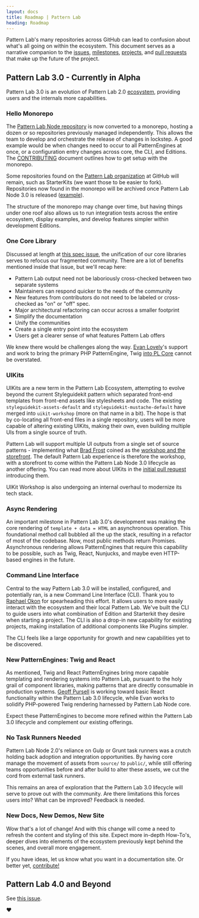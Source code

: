 ```yaml
---
layout: docs
title: Roadmap | Pattern Lab
heading: Roadmap
---
```


Pattern Lab's many repositories across GitHub can lead to confusion about what's all going on within the ecosystem. This document serves as a narrative companion to the [issues](https://github.com/pattern-lab/patternlab-node/issues), [milestones](https://github.com/pattern-lab/patternlab-node/milestones), [projects](https://github.com/pattern-lab/patternlab-node/projects), and [pull requests](https://github.com/pattern-lab/patternlab-node/pulls) that make up the future of the project.

## Pattern Lab 3.0 - Currently in Alpha

Pattern Lab 3.0 is an evolution of Pattern Lab 2.0 [ecosystem](/docs/advanced-ecosystem-overview.html), providing users and the internals more capabilities.

### Hello Monorepo

The [Pattern Lab Node repository](https://github.com/pattern-lab/patternlab-node) is now converted to a monorepo, hosting a dozen or so repositories previously managed independently. This allows the team to develop and orchestrate the release of changes in lockstep. A good example would be when changes need to occur to all PatternEngines at once, or a configuration entry changes across core, the CLI, and Editions. The [CONTRIBUTING](https://github.com/pattern-lab/patternlab-node/blob/master/.github/CONTRIBUTING.md) document outlines how to get setup with the monorepo.

Some repositories found on the [Pattern Lab organization](https://github.com/pattern-lab) at GitHub will remain, such as StarterKits (we want those to be easier to fork). Repositories now found in the monorepo will be archived once Pattern Lab Node 3.0 is released ([example](https://github.com/pattern-lab/plugin-node-tab/issues/25)).

The structure of the monorepo may change over time, but having things under one roof also allows us to run integration tests across the entire ecosystem, display examples, and develop features simpler within development Editions.

### One Core Library

Discussed at length at [this spec issue](https://github.com/pattern-lab/the-spec/issues/37), the unification of our core libraries serves to refocus our fragmented community. There are a lot of benefits mentioned inside that issue, but we'll recap here:

- Pattern Lab output need not be laboriously cross-checked between two separate systems
- Maintainers can respond quicker to the needs of the community
- New features from contributors do not need to be labeled or cross-checked as "on" or "off" spec.
- Major architectural refactoring can occur across a smaller footprint
- Simplify the documentation
- Unify the communities
- Create a single entry point into the ecosystem
- Users get a clearer sense of what features Pattern Lab offers

We knew there would be challenges along the way. [Evan Lovely](https://twitter.com/evanlovely)'s support and work to bring the primary PHP PatternEngine, Twig [into PL Core](https://github.com/pattern-lab/patternlab-node/pull/897) cannot be overstated.

### UIKits

UIKits are a new term in the Pattern Lab Ecosystem, attempting to evolve beyond the current Styleguidekit pattern which separated front-end templates from front-end assets like stylesheets and code. The existing `styleguidekit-assets-default` and `styleguidekit-mustache-default` have merged into `uikit-workshop` (more on that name in a bit). The hope is that by co-locating all front-end files in a single repository, users will be more capable of altering existing UIKits, making their own, even building multiple UIs from a single source of truth.

Pattern Lab will support multiple UI outputs from a single set of source patterns - implementing what [Brad Frost](https://twitter.com/brad_frost) coined as the [workshop and the storefront](http://bradfrost.com/blog/post/the-workshop-and-the-storefront/). The default Pattern Lab experience is therefore the workshop, with a storefront to come within the Pattern Lab Node 3.0 lifecycle as another offering. You can read more about UIKits in the [initial pull request](https://github.com/pattern-lab/patternlab-node/pull/840) introducing them.

UIKit Workshop is also undergoing an internal overhaul to modernize its tech stack.

### Async Rendering

An important milestone in Pattern Lab 3.0's development was making the core rendering of `template + data = HTML` an asynchronous operation. This foundational method call bubbled all the up the stack, resulting in a refactor of most of the codebase. Now, most public methods return Promises. Asynchronous rendering allows PatternEngines that require this capability to be possible, such as Twig, React, Nunjucks, and maybe even HTTP-based engines in the future.

### Command Line Interface

Central to the way Pattern Lab 3.0 will be installed, configured, and potentially ran, is a new Command Line Interface (CLI). Thank you to [Raphael Okon](https://twitter.com/raphaelokon_) for spearheading this effort. It allows users to more easily interact with the ecosystem and their local Pattern Lab. We've built the CLI to guide users into what combination of Edition and Starterkit they desire when starting a project. The CLI is also a drop-in new capability for existing projects, making installation of additional components like Plugins simpler.

The CLI feels like a large opportunity for growth and new capabilities yet to be discovered.

### New PatternEngines: Twig and React

As mentioned, Twig and React PatternEngines bring more capable templating and rendering systems into Pattern Lab, pursuant to the holy grail of component libraries, making patterns that are directly consumable in production systems. [Geoff Pursell](https://twitter.com/geoffpursell) is working toward basic React functionality within the Pattern Lab 3.0 lifecycle, while Evan works to solidify PHP-powered Twig rendering harnessed by Pattern Lab Node core.

Expect these PatternEngines to become more refined within the Pattern Lab 3.0 lifecycle and complement our existing offerings.

### No Task Runners Needed

Pattern Lab Node 2.0's reliance on Gulp or Grunt task runners was a crutch holding back adoption and integration opportunities. By having core manage the movement of assets from `source/` to `public/`, while still offering teams opportunities before and after build to alter these assets, we cut the cord from external task runners.

This remains an area of exploration that the Pattern Lab 3.0 lifecycle will serve to prove out with the community. Are there limitations this forces users into? What can be improved? Feedback is needed.

### New Docs, New Demos, New Site

Wow that's a lot of change! And with this change will come a need to refresh the content and styling of this site. Expect more in-depth How-To's, deeper dives into elements of the ecosystem previously kept behind the scenes, and overall more engagement.

If you have ideas, let us know what you want in a documentation site. Or better yet, <a href="/contribute.html">contribute!</a>

## Pattern Lab 4.0 and Beyond

See [this issue](https://github.com/pattern-lab/patternlab-node/issues/834).

❤️
